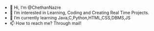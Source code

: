 - 👋 Hi, I’m @ChethanNazre
- 👀 I’m interested in Learning, Coding and Creating Real Time Projects.
- 🌱 I’m currently learning Java,C,Python,HTML,CSS,DBMS,JS
- 📫 How to reach me? Through mail!

<!---
ChethanNazre/ChethanNazre is a ✨ special ✨ repository because its `README.md` (this file) appears on your GitHub profile.
You can click the Preview link to take a look at your changes.
--->

